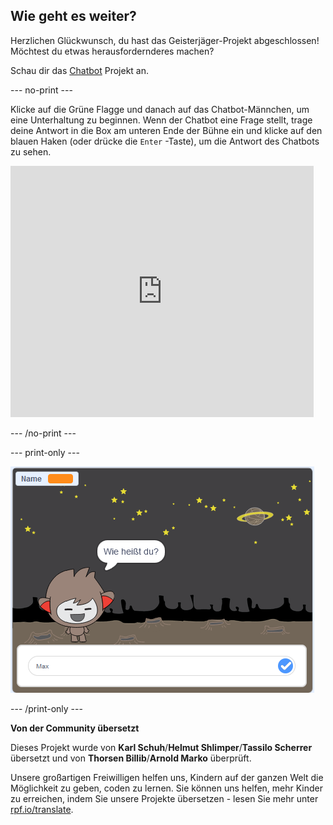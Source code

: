 ## Wie geht es weiter?

Herzlichen Glückwunsch, du hast das Geisterjäger-Projekt abgeschlossen! Möchtest du etwas herausfordernderes machen?

Schau dir das [Chatbot](https://projects.raspberrypi.org/de-DE/projects/chatbot?utm_source=pathway&utm_medium=whatnext&utm_campaign=projects) Projekt an.

--- no-print ---

Klicke auf die Grüne Flagge und danach auf das Chatbot-Männchen, um eine Unterhaltung zu beginnen. Wenn der Chatbot eine Frage stellt, trage deine Antwort in die Box am unteren Ende der Bühne ein und klicke auf den blauen Haken (oder drücke die `Enter` -Taste), um die Antwort des Chatbots zu sehen.

<div class="scratch-preview">
  <iframe allowtransparency="true" width="485" height="402" src="https://scratch.mit.edu/projects/embed/248864190/?autostart=false" 
  frameborder="0" scrolling="no"></iframe>
</div>

--- /no-print ---

--- print-only ---

![fertiges Projekt](images/chatbot-preview.png)

--- /print-only ---


**Von der Community übersetzt**

Dieses Projekt wurde von **Karl Schuh**/**Helmut Shlimper**/**Tassilo Scherrer** übersetzt und von **Thorsen Billib**/**Arnold Marko** überprüft.

Unsere großartigen Freiwilligen helfen uns, Kindern auf der ganzen Welt die Möglichkeit zu geben, coden zu lernen. Sie können uns helfen, mehr Kinder zu erreichen, indem Sie unsere Projekte übersetzen - lesen Sie mehr unter [rpf.io/translate](https://rpf.io/translate).